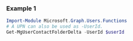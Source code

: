 ### Example 1
``` powershell
Import-Module Microsoft.Graph.Users.Functions
# A UPN can also be used as -UserId.
Get-MgUserContactFolderDelta -UserId $userId
```
